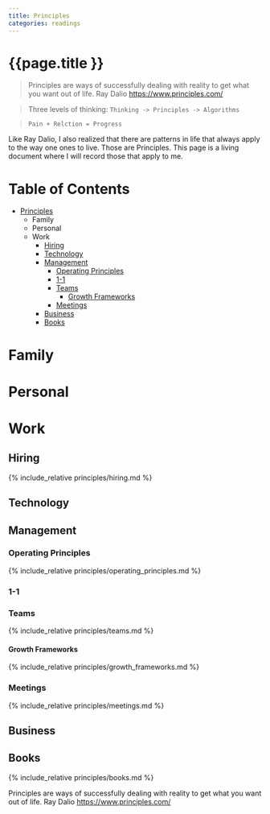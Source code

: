 ```yaml
---
title: Principles
categories: readings
---
```


# {{page.title }}

> Principles are ways of successfully dealing with reality to get what you want out of life.
Ray Dalio <https://www.principles.com/>

> Three levels of thinking: `Thinking -> Principles -> Algorithms`

> `Pain + Relction = Progress`

Like Ray Dalio, I also realized that there are patterns in life that always apply to the way one ones to live. Those are Principles. This page is a living document where I will record those that apply to me.

# Table of Contents

- [Principles](#principles)
  * Family
  * Personal
  * Work
    * [Hiring](#hiring)
    * [Technology](#technology)
    * [Management](#management)
      + [Operating Principles](#operating-principles)
      + [1-1](#1-1)
      + [Teams](#teams)
        - [Growth Frameworks](#growth-frameworks)
      + [Meetings](#meetings)
    * [Business](#business)
    * [Books](#books)

# Family

# Personal

# Work

## Hiring

{% include_relative principles/hiring.md %}

## Technology

## Management

### Operating Principles

{% include_relative principles/operating_principles.md %}

### 1-1

### Teams

{% include_relative principles/teams.md %}

#### Growth Frameworks

{% include_relative principles/growth_frameworks.md %}

### Meetings

{% include_relative principles/meetings.md %}

## Business

## Books

{% include_relative principles/books.md %}

Principles are ways of successfully dealing with reality to get what you want out of life. Ray Dalio <https://www.principles.com/>


